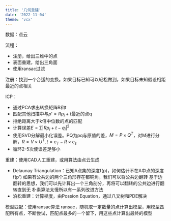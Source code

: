 ```yaml
---
title: '几何重建'
date: '2022-11-04'
theme: 'vcx'
---
```

数据：点云

流程：
- 注册，给出三维中的点
- 表面重建，给出三角面
- 使用ransac过滤

注册：找到一个合适的变换。如果目标已知可以轻松做到，如果目标未知假设相距最近的点相关

ICP：
- 通过PCA求出转换矩阵R和t
- 匹配其他扫描中与$p'=Rp_i+t$最近的点q
- 拒绝距离大于k倍中位数的点的匹配
- 计算误差$E=\sum{|Rp_i+t-q_i|^2}$
- 使用SVD分解最小化误差。PQ为pq与原值的差，$M=P\times Q^T$，对M进行分解，$R=V\times U^T, t=c_T-R\times c_s$
- 循环2-5次使误差足够小

重建：使用CAD人工重建，或用算法由点云生成
- Delaunay Triangulation：已知A点集的深度f(p)，如何估计不在A中点的深度f(p')
如果有公共边的两个三角形存在都钝角，我们可以将公共边翻转
基于边翻转的思想，我们可以先计算出一个三角剖分，再将可以翻转的公共边进行翻转直到无
朴素算法太慢所以有一系列改进方法
- 泊松重建：计算梯度，由Possion Equation，通过八叉树和PDE解决

模型匹配：使用ransac算法
ransac，随机取一定数量的点计算出模型，用模型匹配所有点，不断尝试，匹配点最多的一个留下，用这些点计算出最终的模型

